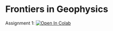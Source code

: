 # Frontiers in Geophysics

Assignment 1:
[![Open In Colab](https://colab.research.google.com/assets/colab-badge.svg)](https://colab.research.google.com/github/jakewalter/frontiers_geophysics/blob/main/earthquake_download.ipynb)
